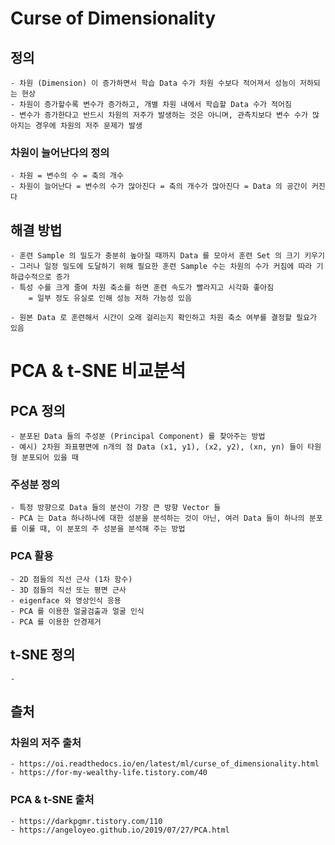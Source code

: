 # Curse of Dimensionality

## 정의
    - 차원 (Dimension) 이 증가하면서 학습 Data 수가 차원 수보다 적어져서 성능이 저하되는 현상
    - 차원이 증가할수록 변수가 증가하고, 개별 차원 내에서 학습할 Data 수가 적어짐
    - 변수가 증가한다고 반드시 차원의 저주가 발생하는 것은 아니며, 관측치보다 변수 수가 많아지는 경우에 차원의 저주 문제가 발생
    
### 차원이 늘어난다의 정의
    - 차원 = 변수의 수 = 축의 개수
    - 차원이 늘어난다 = 변수의 수가 많아진다 = 축의 개수가 많아진다 = Data 의 공간이 커진다
    
## 해결 방법
    - 훈련 Sample 의 밀도가 충분히 높아질 때까지 Data 를 모아서 훈련 Set 의 크기 키우기
    - 그러나 일정 밀도에 도달하기 위해 필요한 훈련 Sample 수는 차원의 수가 커짐에 따라 기하급수적으로 증가
    - 특성 수를 크게 줄여 차원 축소를 하면 훈련 속도가 빨라지고 시각화 좋아짐
        = 일부 정도 유실로 인해 성능 저하 가능성 있음
        
    - 원본 Data 로 훈련해서 시간이 오래 걸리는지 확인하고 차원 축소 여부를 결정할 필요가 있음
    
# PCA & t-SNE 비교분석

## PCA 정의
    - 분포된 Data 들의 주성분 (Principal Component) 를 찾아주는 방법
    - 예시) 2차원 좌표평면에 n개의 점 Data (x1, y1), (x2, y2), (xn, yn) 들이 타원형 분포되어 있을 때

### 주성분 정의
    - 특정 방향으로 Data 들의 분산이 가장 큰 방향 Vector 들
    - PCA 는 Data 하나하나에 대한 성분을 분석하는 것이 아닌, 여러 Data 들이 하나의 분포를 이룰 때, 이 분포의 주 성분을 분석해 주는 방법
    
### PCA 활용
    - 2D 점들의 직선 근사 (1차 함수)
    - 3D 점들의 직선 또는 평면 근사
    - eigenface 와 영상인식 응용
    - PCA 를 이용한 얼굴검출과 얼굴 인식
    - PCA 를 이용한 안경제거
       
## t-SNE 정의
    - 
    
## 츨처

### 차원의 저주 출처
    - https://oi.readthedocs.io/en/latest/ml/curse_of_dimensionality.html
    - https://for-my-wealthy-life.tistory.com/40
    
### PCA & t-SNE 출처
    - https://darkpgmr.tistory.com/110
    - https://angeloyeo.github.io/2019/07/27/PCA.html
